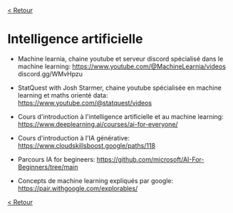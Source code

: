 [< Retour](../README.md)
# Intelligence artificielle

- Machine learnia, chaine youtube et serveur discord spécialisé dans le machine learning:
https://www.youtube.com/@MachineLearnia/videos
discord.gg/WMvHpzu

- StatQuest with Josh Starmer, chaine youtube spécialisée en machine learning et maths orienté data:
https://www.youtube.com/@statquest/videos

- Cours d'introduction à l'intelligence artificielle et au machine learning:
https://www.deeplearning.ai/courses/ai-for-everyone/

- Cours d'introduction à l'IA générative:
https://www.cloudskillsboost.google/paths/118

- Parcours IA for begineers:
https://github.com/microsoft/AI-For-Beginners/tree/main

- Concepts de machine learning expliqués par google:
https://pair.withgoogle.com/explorables/

[< Retour](../README.md)